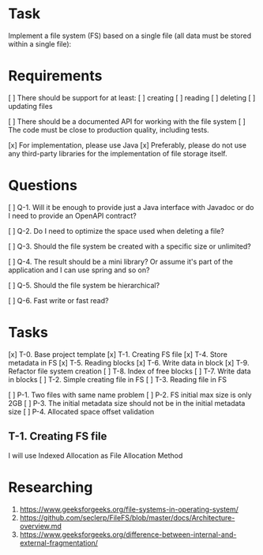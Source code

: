 # Task

Implement a file system (FS) based on a single file (all data must be stored within a single file):


# Requirements

[ ] There should be support for at least:
    [ ] creating
    [ ] reading
    [ ] deleting
    [ ] updating files

[ ] There should be a documented API for working with the file system
[ ] The code must be close to production quality, including tests.

[x] For implementation, please use Java
[x] Preferably, please do not use any third-party libraries for the implementation of file storage itself.


# Questions

[ ] Q-1. Will it be enough to provide just a Java interface with Javadoc or do I need to provide an OpenAPI contract?

[ ] Q-2. Do I need to optimize the space used when deleting a file?

[ ] Q-3. Should the file system be created with a specific size or unlimited?

[ ] Q-4. The result should be a mini library? Or assume it's part of the application and I can use spring and so on?

[ ] Q-5. Should the file system be hierarchical?

[ ] Q-6. Fast write or fast read?


# Tasks

[x] T-0. Base project template
[x] T-1. Creating FS file
[x] T-4. Store metadata in FS
[x] T-5. Reading blocks
[x] T-6. Write data in block
[x] T-9. Refactor file system creation
[ ] T-8. Index of free blocks
[ ] T-7. Write data in blocks
[ ] T-2. Simple creating file in FS
[ ] T-3. Reading file in FS

[ ] P-1. Two files with same name problem
[ ] P-2. FS initial max size is only 2GB
[ ] P-3. The initial metadata size should not be in the initial metadata size
[ ] P-4. Allocated space offset validation


## T-1. Creating FS file

I will use Indexed Allocation as File Allocation Method


# Researching

1. https://www.geeksforgeeks.org/file-systems-in-operating-system/
2. https://github.com/seclerp/FileFS/blob/master/docs/Architecture-overview.md
3. https://www.geeksforgeeks.org/difference-between-internal-and-external-fragmentation/
